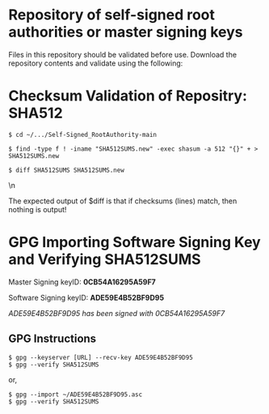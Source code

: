 # Repository of self-signed root authorities or master signing keys

Files in this repository should be validated before use.
Download the repository contents and validate using the following:



# Checksum Validation of Repositry: SHA512

    $ cd ~/.../Self-Signed_RootAuthority-main

    $ find -type f ! -iname "SHA512SUMS.new" -exec shasum -a 512 "{}" + > SHA512SUMS.new

    $ diff SHA512SUMS SHA512SUMS.new 


\n

The expected output of $diff is that if checksums (lines) match, then nothing is output!




# GPG Importing Software Signing Key and Verifying SHA512SUMS

Master Signing keyID: **0CB54A16295A59F7**

Software Signing keyID: **ADE59E4B52BF9D95**

_ADE59E4B52BF9D95 has been signed with 0CB54A16295A59F7_

## GPG Instructions

    $ gpg --keyserver [URL] --recv-key ADE59E4B52BF9D95
    $ gpg --verify SHA512SUMS

or,

    $ gpg --import ~/ADE59E4B52BF9D95.asc
    $ gpg --verify SHA512SUMS
